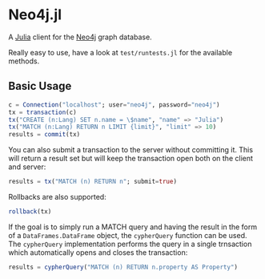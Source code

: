 # Neo4j.jl

A [Julia](http://julialang.org) client for the [Neo4j](http://neo4j.org) graph
database.

Really easy to use, have a look at ```test/runtests.jl``` for the available methods.

## Basic Usage

```julia
c = Connection("localhost"; user="neo4j", password="neo4j")
tx = transaction(c)
tx("CREATE (n:Lang) SET n.name = \$name", "name" => "Julia")
tx("MATCH (n:Lang) RETURN n LIMIT {limit}", "limit" => 10)
results = commit(tx)
```

You can also submit a transaction to the server without committing it. This
will return a result set but will keep the transaction open both on the client
and server:

```julia
results = tx("MATCH (n) RETURN n"; submit=true)
```

Rollbacks are also supported:

```julia
rollback(tx)
```

If the goal is to simply run a MATCH query and having the result in the form of a 
`DataFrames.DataFrame` object, the `cypherQuery` function can be used.
The `cypherQuery` implementation performs the query in a single trnsaction which 
automatically opens and closes the transaction:

```julia
results = cypherQuery("MATCH (n) RETURN n.property AS Property")
```
